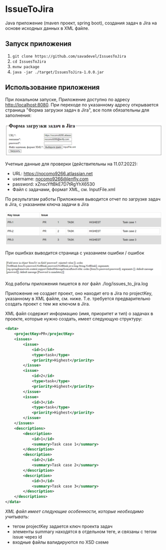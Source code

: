 # IssueToJira 

Java приложение (maven проект, spring boot), 
создания задач в Jira на основе исходных данных в XML файле.

## Запуск приложения
1. `git clone https://github.com/savadevel/IssuesToJira`
2. `cd IssuesToJira`
3. `mvnw package`
4. `java -jar ./target/IssuesToJira-1.0.0.jar`

## Использование приложения
При локальном запуске, Приложение доступно по адресу [http://localhost:8080](http://localhost:8080). При переходе 
по указанному адресу открывается страница "Форма загрузки задач в Jira", все поля обязательны для заполнения:

![form.png](form.png)

Учетные данные для проверки (действительны на 11.07.2022):
* URL: https://nocomo9266.atlassian.net
* username: nocomo9266@lenfly.com
* password: xZnscYftBkE7D7tRgYhX6530
* Файл с задачами, формат XML, см. InputFile.xml

По результатам работы Приложения выводится отчет по загрузке задач в Jira, с указанием ключа задачи в Jira

![report.png](report.png)

При ошибках выводится страница с указанием ошибки / ошибок

![error.png](error.png)

Ход работы приложения пишется в лог файл ./log/issues_to_jira.log

Приложение не создает проект, оно находит его в Jira по projectKey, указанному в XML файле, см. ниже.
Т.е. требуется предварительно создать проект с тем же ключом в Jira.

XML файл содержит информацию (имя, приоритет и тип) о задачах в проекте,
которые нужно создать, имеет следующую структуру:

```xml
<data>
    <projectKey>PR</projectKey>
    <issues>
        <issue>
            <id>1</id>
            <type>task</type>
            <priority>Highest</priority>
        </issue>
        <issue>
            <id>2</id>
            <type>task</type>
            <priority>Highest</priority>
        </issue>
        <issue>
            <id>3</id>
            <type>task</type>
            <priority>Highest</priority>
        </issue>
    </issues>
    <descriptions>
        <description>
            <id>1</id>
            <summary>Task case 1</summary>
        </description>
        <description>
            <id>2</id>
            <summary>Task case 2</summary>
        </description>
        <description>
            <id>3</id>
            <summary>Task case 3</summary>
        </description>
    </descriptions>
</data>
```

*XML файл имеет следующие особенности, которые необходимо учитывать:*

* тегом projectKey задается ключ проекта задач
* элементы summary находятся в отдельном теге, и связаны с тегом issue через id
* входные файлы валидируются по XSD схеме